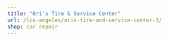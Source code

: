 ```yaml
---
title: "Ori's Tire & Service Center"
url: /los-angeles/oris-tire-and-service-center-3/
shop: car repair
---
```

